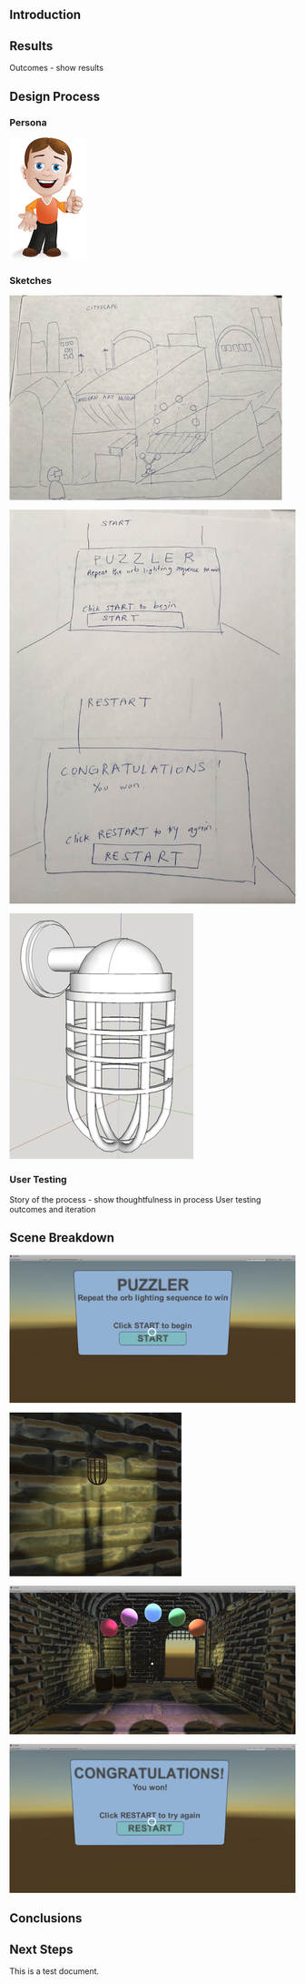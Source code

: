 ## Introduction

## Results
Outcomes - show results

## Design Process
### Persona
![](media/persona.png?raw=true "Name")

### Sketches
![](media/cityscape.jpg?raw=true "Name")

![](media/uisketches.png?raw=true "Name")

![](media/cagedlight.png?raw=true "Name")

### User Testing
Story of the process - show thoughtfulness in process
User testing outcomes and iteration

## Scene Breakdown
![](media/startscene.png?raw=true "Name")

![](media/gamelight.png?raw=true "Name")

![](media/playscene.png?raw=true "Name")

![](media/restartscene.png?raw=true "Name")

## Conclusions

## Next Steps
This is a test document.